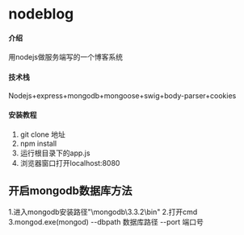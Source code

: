# nodeblog

#### 介绍
用nodejs做服务端写的一个博客系统

#### 技术栈

Nodejs+express+mongodb+mongoose+swig+body-parser+cookies


#### 安装教程

1. git clone 地址
2. npm install
3. 运行根目录下的app.js
4. 浏览器窗口打开localhost:8080


## 开启mongodb数据库方法
1.进入mongodb安装路径"\mongodb\3.3.2\bin\"
2.打开cmd
3.mongod.exe(mongod) --dbpath 数据库路径 --port 端口号